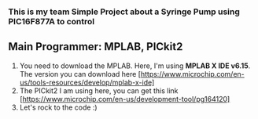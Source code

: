 ### This is my team Simple Project about a Syringe Pump using PIC16F877A to control 
## Main Programmer: MPLAB, PICkit2
1. You need to download the MPLAB. Here, I'm using **MPLAB X IDE v6.15**. The version you can download here [https://www.microchip.com/en-us/tools-resources/develop/mplab-x-ide]
2. The PICkit2 I am using here, you can get this link [https://www.microchip.com/en-us/development-tool/pg164120]
3. Let's rock to the code :) 

